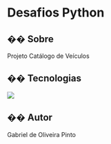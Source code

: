 <h1>Desafios Python</h1>

<h2>�� Sobre</h2>
<p>Projeto Catálogo de Veículos</p>

## �� Tecnologias
<div>
  <img src="https://img.shields.io/badge/Python-14354C?style=for-the-badge&logo=python&logoColor=white">
</div>

<h2>�� Autor </h2>
<P>Gabriel de Oliveira Pinto</P>
